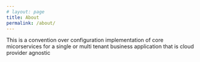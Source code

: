 ```yaml
---
# layout: page
title: About
permalink: /about/
---
```


This is a convention over configuration implementation of core micorservices for a single or multi tenant
business application that is cloud provider agnostic

<!---
You can find the source code for Minima at GitHub:
[jekyll][jekyll-organization] /
[minima](https://github.com/jekyll/minima)

You can find the source code for Jekyll at GitHub:
[jekyll][jekyll-organization] /
[jekyll](https://github.com/jekyll/jekyll)


[jekyll-organization]: https://github.com/jekyll
--->

